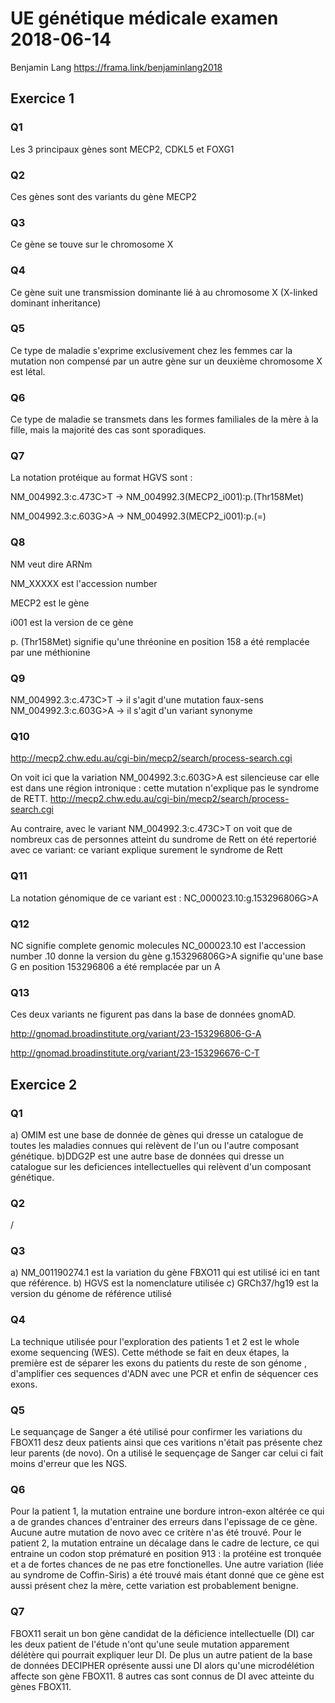 # UE génétique médicale examen 2018-06-14
Benjamin Lang
https://frama.link/benjaminlang2018
## Exercice 1
### Q1
Les 3 principaux gènes sont MECP2, CDKL5 et FOXG1 
### Q2
Ces gènes sont des variants du gène MECP2
### Q3
Ce gène se touve sur le chromosome X
### Q4
Ce gène suit une transmission dominante lié à au chromosome X (X-linked dominant inheritance)
### Q5
Ce type de maladie s'exprime exclusivement chez les femmes car la mutation non compensé par un autre gène sur un deuxième chromosome X est létal.
### Q6
Ce type de maladie se transmets dans les formes familiales de la mère à la fille, mais la majorité des cas sont sporadiques.
### Q7
La notation protéique au format HGVS sont :

NM_004992.3:c.473C>T -> NM_004992.3(MECP2_i001):p.(Thr158Met)

NM_004992.3:c.603G>A -> NM_004992.3(MECP2_i001):p.(=)

### Q8
NM veut dire ARNm

NM_XXXXX est l'accession number

MECP2 est le gène 

i001 est la version de ce gène 

p. (Thr158Met) signifie qu'une thréonine en position 158 a été remplacée par une méthionine
### Q9
NM_004992.3:c.473C>T -> il s'agit d'une mutation faux-sens
NM_004992.3:c.603G>A -> il s'agit d'un variant synonyme
### Q10
http://mecp2.chw.edu.au/cgi-bin/mecp2/search/process-search.cgi

On voit ici que la variation NM_004992.3:c.603G>A est silencieuse car elle est dans une région intronique : cette mutation n'explique pas le syndrome de RETT.
http://mecp2.chw.edu.au/cgi-bin/mecp2/search/process-search.cgi

Au contraire, avec le variant NM_004992.3:c.473C>T on voit que de nombreux cas de personnes atteint du sundrome de Rett on été repertorié avec ce variant: ce variant explique surement le syndrome de Rett
### Q11
La notation génomique de ce variant est : NC_000023.10:g.153296806G>A
### Q12
NC signifie complete genomic molecules
NC_000023.10 est l'accession number
.10 donne la version du gène
g.153296806G>A signifie qu'une base G en position 153296806 a été remplacée par un A
### Q13
Ces deux variants ne figurent pas dans la base de données gnomAD.

http://gnomad.broadinstitute.org/variant/23-153296806-G-A

http://gnomad.broadinstitute.org/variant/23-153296676-C-T

## Exercice 2
### Q1
a) OMIM est une base de donnée de gènes qui dresse un catalogue de toutes les maladies connues qui relèvent de l'un ou l'autre composant génétique.
b)DDG2P est une autre base de données qui dresse un catalogue sur les deficiences intellectuelles qui relèvent d'un composant génétique.
### Q2
/
### Q3
a) NM_001190274.1 est la variation du gène FBXO11 qui est utilisé ici en tant que référence.
b) HGVS est la nomenclature utilisée
c) GRCh37/hg19 est la version du génome de référence utilisé
### Q4
La technique utilisée pour l'exploration des patients 1 et 2 est le whole exome sequencing (WES). Cette méthode se fait en deux étapes, la première est de séparer les exons du patients du reste de son génome , d'amplifier ces sequences d'ADN avec une PCR et enfin de séquencer ces exons.
### Q5
Le sequançage de Sanger a été utilisé pour confirmer les variations du FBOX11 desz deux patients ainsi que ces varitions n'était pas présente chez leur parents (de novo). On a utilisé le sequençage de Sanger car celui ci fait moins d'erreur que les NGS.
### Q6
Pour la patient 1, la mutation entraine une bordure intron-exon altérée ce qui a de grandes chances d'entrainer des erreurs dans l'epissage de ce gène. Aucune autre mutation de novo avec ce critère n'as été trouvé.
Pour le patient 2, la mutation entraine un décalage dans le cadre de lecture, ce qui entraine un codon stop prématuré en position 913 : la protéine est tronquée et a de fortes chances de ne pas etre fonctionelles. Une autre variation (liée au syndrome de Coffin-Siris) a été trouvé mais étant donné que ce gène est aussi présent chez la mère, cette variation est probablement benigne.
### Q7
FBOX11 serait un bon gène candidat de la déficience intellectuelle (DI) car les deux patient de l'étude n'ont qu'une seule mutation apparement délétère qui pourrait expliquer leur DI. De plus un autre patient de la base de données DECIPHER oprésente aussi une DI alors qu'une microdélétion affecte son gène FBOX11. 8 autres cas sont connus de DI avec atteinte du gènes FBOX11. 
